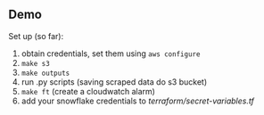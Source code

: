 ## Demo

Set up (so far):

1. obtain credentials, set them using `aws configure`
2. `make s3`
3. `make outputs`
4. run .py scripts (saving scraped data do s3 bucket)
5. `make ft` (create a cloudwatch alarm)
6. add your snowflake credentials to *terraform/secret-variables.tf*